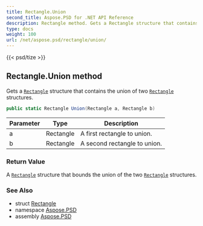 ```yaml
---
title: Rectangle.Union
second_title: Aspose.PSD for .NET API Reference
description: Rectangle method. Gets a Rectangle structure that contains the union of two Rectangle structures
type: docs
weight: 100
url: /net/aspose.psd/rectangle/union/
---
```

{{< psd/tize >}}
## Rectangle.Union method

Gets a [`Rectangle`](../) structure that contains the union of two [`Rectangle`](../) structures.

```csharp
public static Rectangle Union(Rectangle a, Rectangle b)
```

| Parameter | Type | Description |
| --- | --- | --- |
| a | Rectangle | A first rectangle to union. |
| b | Rectangle | A second rectangle to union. |

### Return Value

A [`Rectangle`](../) structure that bounds the union of the two [`Rectangle`](../) structures.

### See Also

* struct [Rectangle](../)
* namespace [Aspose.PSD](../../rectangle/)
* assembly [Aspose.PSD](../../../)


